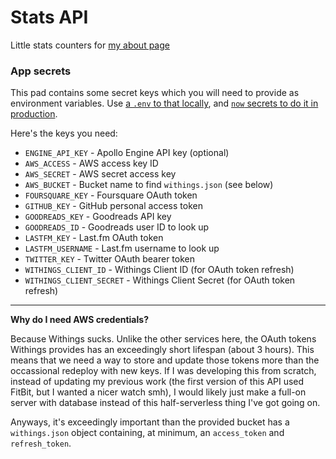 # Stats API

Little stats counters for [my about page](https://lowmess.com/about/)

### App secrets

This pad contains some secret keys which you will need to provide as environment variables. Use [a `.env` to that locally](https://zeit.co/docs/v2/development/environment-variables/), and [`now` secrets to do it in production](https://zeit.co/docs/v2/deployments/environment-variables-and-secrets/).

Here's the keys you need:

- `ENGINE_API_KEY` - Apollo Engine API key (optional)
- `AWS_ACCESS` - AWS access key ID
- `AWS_SECRET` - AWS secret access key
- `AWS_BUCKET` - Bucket name to find `withings.json` (see below)
- `FOURSQUARE_KEY` - Foursquare OAuth token
- `GITHUB_KEY` - GitHub personal access token
- `GOODREADS_KEY` - Goodreads API key
- `GOODREADS_ID` - Goodreads user ID to look up
- `LASTFM_KEY` - Last.fm OAuth token
- `LASTFM_USERNAME` - Last.fm username to look up
- `TWITTER_KEY` - Twitter OAuth bearer token
- `WITHINGS_CLIENT_ID` - Withings Client ID (for OAuth token refresh)
- `WITHINGS_CLIENT_SECRET` - Withings Client Secret (for OAuth token refresh)

---

**Why do I need AWS credentials?**

Because Withings sucks. Unlike the other services here, the OAuth tokens Withings provides has an exceedingly short lifespan (about 3 hours). This means that we need a way to store and update those tokens more than the occassional redeploy with new keys. If I was developing this from scratch, instead of updating my previous work (the first version of this API used FitBit, but I wanted a nicer watch smh), I would likely just make a full-on server with database instead of this half-serverless thing I've got going on.

Anyways, it's exceedingly important than the provided bucket has a `withings.json` object containing, at minimum, an `access_token` and `refresh_token`.
